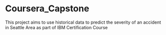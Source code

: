 # Coursera_Capstone
This project aims to use historical data to predict the severity of an accident in Seattle Area as part of IBM Certification Course
